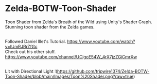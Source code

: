 # Zelda-BOTW-Toon-Shader
Toon Shader from Zelda's Breath of the Wild using Unity's Shader Graph.<br />
Stunning toon shader from the Zelda games.<br /><br />

Followed Daniel Illet's Tutorial.
https://www.youtube.com/watch?v=lUmRJRrZfGc<br />
Check out his other stuff.
https://www.youtube.com/channel/UClgoE54W_4rX7jzZGiCmrXw<br /><br />

Lit with Directional Light
!(https://github.com/tripwire1374/Zelda-BOTW-Toon-Shader/blob/main/Images/Toon%20Shader.png?raw=true)
